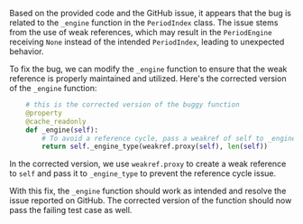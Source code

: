 Based on the provided code and the GitHub issue, it appears that the bug is related to the `_engine` function in the `PeriodIndex` class. The issue stems from the use of weak references, which may result in the `PeriodEngine` receiving `None` instead of the intended `PeriodIndex`, leading to unexpected behavior.

To fix the bug, we can modify the `_engine` function to ensure that the weak reference is properly maintained and utilized. Here's the corrected version of the `_engine` function:

```python
    # this is the corrected version of the buggy function
    @property
    @cache_readonly
    def _engine(self):
        # To avoid a reference cycle, pass a weakref of self to _engine_type.
        return self._engine_type(weakref.proxy(self), len(self))
```

In the corrected version, we use `weakref.proxy` to create a weak reference to `self` and pass it to `_engine_type` to prevent the reference cycle issue.

With this fix, the `_engine` function should work as intended and resolve the issue reported on GitHub. The corrected version of the function should now pass the failing test case as well.